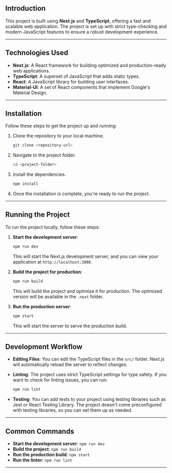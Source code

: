 ## Introduction

This project is built using **Next.js** and **TypeScript**, offering a fast and scalable web application. The project is set up with strict type-checking and modern JavaScript features to ensure a robust development experience.

---

## Technologies Used

- **Next.js**: A React framework for building optimized and production-ready web applications.
- **TypeScript**: A superset of JavaScript that adds static types.
- **React**: A JavaScript library for building user interfaces.
- **Material-UI**: A set of React components that implement Google's Material Design.

---

## Installation

Follow these steps to get the project up and running:

1. Clone the repository to your local machine.

   ```bash
   git clone <repository-url>
   ```

2. Navigate to the project folder.

   ```bash
   cd <project-folder>
   ```

3. Install the dependencies.

   ```bash
   npm install
   ```

4. Once the installation is complete, you're ready to run the project.

---

## Running the Project

To run the project locally, follow these steps:

1. **Start the development server**:

   ```bash
   npm run dev
   ```

   This will start the Next.js development server, and you can view your application at `http://localhost:3000`.

2. **Build the project for production**:

   ```bash
   npm run build
   ```

   This will build the project and optimize it for production. The optimized version will be available in the `.next` folder.

3. **Run the production server**:

   ```bash
   npm start
   ```

   This will start the server to serve the production build.

---

## Development Workflow

- **Editing Files**: You can edit the TypeScript files in the `src/` folder. Next.js will automatically reload the server to reflect changes.
- **Linting**: The project uses strict TypeScript settings for type safety. If you want to check for linting issues, you can run:

  ```bash
  npm run lint
  ```

- **Testing**: You can add tests to your project using testing libraries such as Jest or React Testing Library. The project doesn't come preconfigured with testing libraries, so you can set them up as needed.

---

## Common Commands

- **Start the development server**: `npm run dev`
- **Build the project**: `npm run build`
- **Run the production build**: `npm start`
- **Run the linter**: `npm run lint`

---

